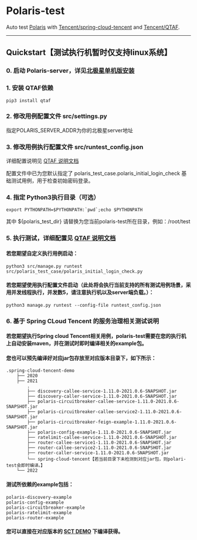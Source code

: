# Polaris-test

Auto test [Polaris](https://github.com/polarismesh/polaris)
with [Tencent/spring-cloud-tencent](https://github.com/Tencent/spring-cloud-tencent.git)
and [Tencent/QTAF](https://github.com/Tencent/QTAF.git).

---

## Quickstart【测试执行机暂时仅支持linux系统】

### 0. 启动 Polaris-server，详见[北极星单机版安装](https://polarismesh.cn/zh/doc/%E5%BF%AB%E9%80%9F%E5%85%A5%E9%97%A8/%E5%AE%89%E8%A3%85%E6%9C%8D%E5%8A%A1%E7%AB%AF/%E5%AE%89%E8%A3%85%E5%8D%95%E6%9C%BA%E7%89%88.html#%E5%8D%95%E6%9C%BA%E7%89%88%E5%AE%89%E8%A3%85)

### 1. 安装 QTAF依赖

    pip3 install qtaf

### 2. 修改用例配置文件 src/settings.py

指定POLARIS_SERVER_ADDR为你的北极星server地址

### 3. 修改用例执行配置文件 src/runtest_config.json

详细配置说明见 [QTAF 说明文档](https://qta-testbase.readthedocs.io/zh/latest/testrun.html#section-12)

配置文件中已为您默认指定了 polaris_test_case.polaris_initial_login_check 基础测试用例，用于检查初始密码登录。

### 4. 指定 Python3执行目录（可选）

    export PYTHONPATH=$PYTHONPATH:`pwd`;echo $PYTHONPATH

其中 ${polaris_test_dir} 请替换为您当前polaris-test所在目录，例如：/root/test

### 5. 执行测试，详细配置见 [QTAF 说明文档](https://qta-testbase.readthedocs.io/zh/latest/testrun.html#)

#### 若您期望自定义执行用例启动：

    python3 src/manage.py runtest src/polaris_test_case/polaris_initial_login_check.py

#### 若您期望使用执行配置文件启动（此处将会执行当前支持的所有测试用例场景，采用并发线程执行，并发数5，请注意执行机以及server端负载。）：

    python3 manage.py runtest --config-file runtest_config.json

### 6. 基于 Spring CLoud Tencent 的服务治理相关测试说明

#### 若您期望执行Spring cloud Tencent相关用例，polaris-test需要在您的执行机上自动安装maven，并在测试时即时编译相关的example包。

#### 您也可以预先编译好对应jar包存放至对应版本目录下，如下所示：

    .spring-cloud-tencent-demo
        ├── 2020
        ├── 2021
            .
            ├── discovery-callee-service-1.11.0-2021.0.6-SNAPSHOT.jar
            ├── discovery-caller-service-1.11.0-2021.0.6-SNAPSHOT.jar
            ├── polaris-circuitbreaker-callee-service-1.11.0-2021.0.6-SNAPSHOT.jar
            ├── polaris-circuitbreaker-callee-service2-1.11.0-2021.0.6-SNAPSHOT.jar
            ├── polaris-circuitbreaker-feign-example-1.11.0-2021.0.6-SNAPSHOT.jar
            ├── polaris-config-example-1.11.0-2021.0.6-SNAPSHOT.jar
            ├── ratelimit-callee-service-1.11.0-2021.0.6-SNAPSHOT.jar
            ├── router-callee-service1-1.11.0-2021.0.6-SNAPSHOT.jar
            ├── router-callee-service2-1.11.0-2021.0.6-SNAPSHOT.jar
            ├── router-caller-service-1.11.0-2021.0.6-SNAPSHOT.jar
            └── spring-cloud-tencent【若当前目录下未检测到对应jar包，则polari-test会即时编译。】
        └── 2022

#### 测试所依赖的example包括：

    polaris-discovery-example
    polaris-config-example
    polaris-circuitbreaker-example
    polaris-ratelimit-example
    polaris-router-example

#### 您可以直接在对应版本的 [SCT DEMO](https://github.com/Tencent/spring-cloud-tencent/tree/2021.0/spring-cloud-tencent-examples) 下编译获得。
